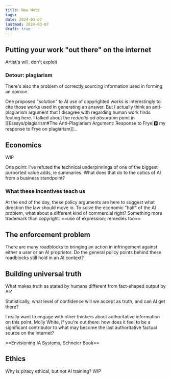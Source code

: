 ```yaml
---
title: New Note
tags: 
date: 2024-03-07
lastmod: 2024-03-07
draft: true
---
```

## Putting your work "out there" on the internet
Artist's will, don't exploit
### Detour: plagiarism
There's also the problem of correctly sourcing information used in forming an opinion.

One proposed "solution" to AI use of copyrighted works is interestingly to cite those works used in generating an answer. But I actually think an anti-plagiarism argument that I disagree with regarding human work finds footing here. I talked about the *reductio ad absurdum* point in [[Essays/plagiarism#The Anti-Plagiarism Argument: Response to Frye|🅿️ my response to Frye on plagiarism]]...
## Economics
WIP

One point: I've refuted the technical underpinnings of one of the biggest purported value adds, ie summaries. What does that do to the optics of AI from a business standpoint?

### What these incentives teach us
At the end of the day, these policy arguments are here to suggest what direction the law should move in. To solve the economic "half" of the AI problem, what about a different kind of commercial right? Something more trademark than copyright. ==use of expression; remedies too==
## The enforcement problem
There are many roadblocks to bringing an action in infringement against either a user or an AI proprietor. Do the general policy points behind these roadblocks still hold in an AI context?
## Building universal truth
What makes truth as stated by humans different from fact-shaped output by AI?

Statistically, what level of confidence will we accept as truth, and can AI get there?

I really want to engage with other thinkers about authoritative information on this point. Molly White, if you're out there: how does it feel to be a significant contributor to what may become the last authoritative factual source on the internet?

==Envisioning IA Systems, Schneier Book==
## Ethics
Why is piracy ethical, but not AI training?
WIP